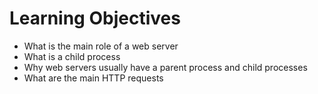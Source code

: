 # Learning Objectives

+ What is the main role of a web server
+ What is a child process
+ Why web servers usually have a parent process and child processes
+ What are the main HTTP requests